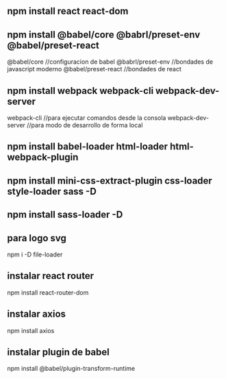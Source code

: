 ## npm install react react-dom

## npm install @babel/core @babrl/preset-env @babel/preset-react
@babel/core //configuracion de babel
@babrl/preset-env //bondades de javascript moderno
@babel/preset-react //bondades de react

## npm install webpack webpack-cli webpack-dev-server
webpack-cli //para ejecutar comandos desde la consola
webpack-dev-server //para modo de desarrollo de forma local

## npm install babel-loader html-loader html-webpack-plugin

## npm install mini-css-extract-plugin css-loader style-loader sass -D

## npm install sass-loader -D

## para logo svg
npm i -D file-loader

## instalar react router
 npm install react-router-dom

## instalar axios
npm install axios
## instalar plugin de babel
npm install @babel/plugin-transform-runtime
